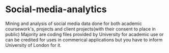 # Social-media-analytics
Mining and analysis of social media data done for both academic coursework's, projects and client projects(with their consent to place in public)
Majority are coding files provided by University for academic use or can be credited for uses in commerical applications but you have to inform University of London for it.
